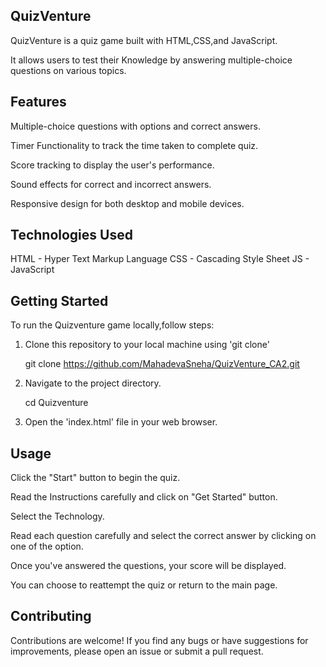 QuizVenture
--------------------------------------------------------

QuizVenture is a quiz game built with HTML,CSS,and JavaScript. 

It allows users to test their Knowledge by answering multiple-choice questions on various topics.

Features
--------------------------------------------------------
Multiple-choice questions with options and correct answers.

Timer Functionality to track the time taken to complete quiz.

Score tracking to display the user's performance.

Sound effects for correct and incorrect answers.

Responsive design for both desktop and mobile devices.

Technologies Used
--------------------------------------------------------
HTML - Hyper Text Markup Language
CSS  - Cascading Style Sheet
JS   - JavaScript

Getting Started
--------------------------------------------------------
To run the Quizventure game locally,follow steps:
1. Clone this repository to your local machine using 'git clone'
   
   git clone https://github.com/MahadevaSneha/QuizVenture_CA2.git
   
3. Navigate to the project directory.
   
   cd Quizventure
   
5. Open the 'index.html' file in your web browser.

Usage
-------------------------------------------------------
Click the "Start" button to begin the quiz.

Read the Instructions carefully and click on "Get Started" button.

Select the Technology.

Read each question carefully and select the correct answer by clicking on one of the option.

Once you've answered the questions, your score will be displayed.

You can choose to reattempt the quiz or return to the main page.

Contributing
--------------------------------------------------------
Contributions are welcome! If you find any bugs or have suggestions for improvements, please open an issue or submit a pull request.


